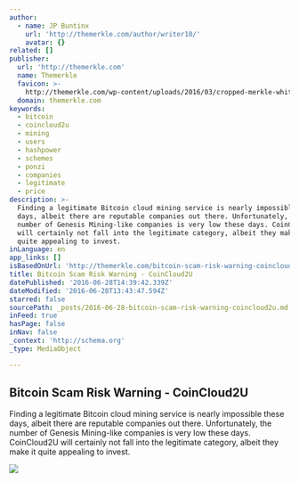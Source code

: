```yaml
---
author:
  - name: JP Buntinx
    url: 'http://themerkle.com/author/writer10/'
    avatar: {}
related: []
publisher:
  url: 'http://themerkle.com'
  name: Themerkle
  favicon: >-
    http://themerkle.com/wp-content/uploads/2016/03/cropped-merkle-white-1-192x192.png
  domain: themerkle.com
keywords:
  - bitcoin
  - coincloud2u
  - mining
  - users
  - hashpower
  - schemes
  - ponzi
  - companies
  - legitimate
  - price
description: >-
  Finding a legitimate Bitcoin cloud mining service is nearly impossible these
  days, albeit there are reputable companies out there. Unfortunately, the
  number of Genesis Mining-like companies is very low these days. CoinCloud2U
  will certainly not fall into the legitimate category, albeit they make it
  quite appealing to invest.
inLanguage: en
app_links: []
isBasedOnUrl: 'http://themerkle.com/bitcoin-scam-risk-warning-coincloud2u/'
title: Bitcoin Scam Risk Warning - CoinCloud2U
datePublished: '2016-06-28T14:39:42.339Z'
dateModified: '2016-06-28T13:43:47.594Z'
starred: false
sourcePath: _posts/2016-06-28-bitcoin-scam-risk-warning-coincloud2u.md
inFeed: true
hasPage: false
inNav: false
_context: 'http://schema.org'
_type: MediaObject

---
```

<article style=""><h1>Bitcoin Scam Risk Warning - CoinCloud2U</h1><p>Finding a legitimate Bitcoin cloud mining service is nearly impossible these days, albeit there are reputable companies out there. Unfortunately, the number of Genesis Mining-like companies is very low these days. CoinCloud2U will certainly not fall into the legitimate category, albeit they make it quite appealing to invest.</p><img src="http://themerkle.com/wp-content/uploads/2016/06/shutterstock_371393101.jpg" /></article>